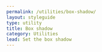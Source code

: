 ```yaml
---
permalink: /utilities/box-shadow/
layout: styleguide
type: utility
title: Box shadow
category: Utilities
lead: Set the box shadow
---
```

